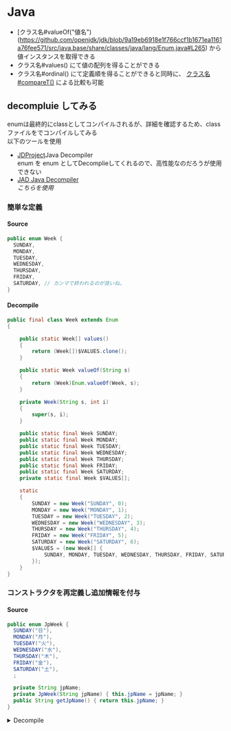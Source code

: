 # Java
- [クラス名#valueOf("値名")\(https://github.com/openjdk/jdk/blob/9a19eb6918e1f766ccf1b1671ea1161a76fee571/src/java.base/share/classes/java/lang/Enum.java#L265) から値インスタンスを取得できる
- クラス名#values() にて値の配列を得ることができる
- クラス名#ordinal() にて定義順を得ることができると同時に、 [クラス名#compareT()](https://github.com/openjdk/jdk/blob/9a19eb6918e1f766ccf1b1671ea1161a76fee571/src/java.base/share/classes/java/lang/Enum.java#L195) による比較も可能

## decompluie してみる
enumは最終的にclassとしてコンパイルされるが、詳細を確認するため、classファイルをでコンパイルしてみる  
以下のツールを使用  
- [JDProject](http://java-decompiler.github.io/)Java Decompiler  
  enum を enum としてDecomplieしてくれるので、高性能なのだろうが使用できない
- [JAD Java Decompiler](https://varaneckas.com/jad/)  
  *こちらを使用* 
### 簡単な定義
#### Source
```Java:Week.java
public enum Week {
  SUNDAY,
  MONDAY,
  TUESDAY,
  WEDNESDAY,
  THURSDAY,
  FRIDAY,
  SATURDAY, // カンマで終われるのが良いね。
}
```
#### Decompile
```Java:Week.java
public final class Week extends Enum
{

    public static Week[] values()
    {
        return (Week[])$VALUES.clone();
    }

    public static Week valueOf(String s)
    {
        return (Week)Enum.valueOf(Week, s);
    }

    private Week(String s, int i)
    {
        super(s, i);
    }

    public static final Week SUNDAY;
    public static final Week MONDAY;
    public static final Week TUESDAY;
    public static final Week WEDNESDAY;
    public static final Week THURSDAY;
    public static final Week FRIDAY;
    public static final Week SATURDAY;
    private static final Week $VALUES[];

    static 
    {
        SUNDAY = new Week("SUNDAY", 0);
        MONDAY = new Week("MONDAY", 1);
        TUESDAY = new Week("TUESDAY", 2);
        WEDNESDAY = new Week("WEDNESDAY", 3);
        THURSDAY = new Week("THURSDAY", 4);
        FRIDAY = new Week("FRIDAY", 5);
        SATURDAY = new Week("SATURDAY", 6);
        $VALUES = (new Week[] {
            SUNDAY, MONDAY, TUESDAY, WEDNESDAY, THURSDAY, FRIDAY, SATURDAY
        });
    }
}
```
### コンストラクタを再定義し追加情報を付与
#### Source
```Java:JpWeek.java
public enum JpWeek {
  SUNDAY("日"),
  MONDAY("月"),
  TUESDAY("火"),
  WEDNESDAY("水"),
  THURSDAY("木"),
  FRIDAY("金"),
  SATURDAY("土"),
  ;

  private String jpName;
  private JpWeek(String jpName) { this.jpName = jpName; }
  public String getJpName() { return this.jpName; }
}
```
<details>
<summary>Decompile</summary>
```Java:JpWeek.java
public final class JpWeek extends Enum
{

    public static JpWeek[] values()
    {
        return (JpWeek[])$VALUES.clone();
    }

    public static JpWeek valueOf(String s)
    {
        return (JpWeek)Enum.valueOf(JpWeek, s);
    }

    private JpWeek(String s, int i, String s1)
    {
        super(s, i);
        jpName = s1;
    }

    public String getJpName()
    {
        return jpName;
    }

    public static final JpWeek SUNDAY;
    public static final JpWeek MONDAY;
    public static final JpWeek TUESDAY;
    public static final JpWeek WEDNESDAY;
    public static final JpWeek THURSDAY;
    public static final JpWeek FRIDAY;
    public static final JpWeek SATURDAY;
    private String jpName;
    private static final JpWeek $VALUES[];

    static 
    {
        SUNDAY = new JpWeek("SUNDAY", 0, "\u65E5");
        MONDAY = new JpWeek("MONDAY", 1, "\u6708");
        TUESDAY = new JpWeek("TUESDAY", 2, "\u706B");
        WEDNESDAY = new JpWeek("WEDNESDAY", 3, "\u6C34");
        THURSDAY = new JpWeek("THURSDAY", 4, "\u6728");
        FRIDAY = new JpWeek("FRIDAY", 5, "\u91D1");
        SATURDAY = new JpWeek("SATURDAY", 6, "\u571F");
        $VALUES = (new JpWeek[] {
            SUNDAY, MONDAY, TUESDAY, WEDNESDAY, THURSDAY, FRIDAY, SATURDAY
        });
    }
}
```
</details>
# C#

